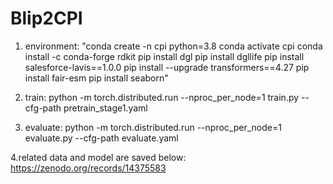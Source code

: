 # Blip2CPI

1. environment:
"conda create -n cpi python=3.8
conda activate cpi
conda install -c conda-forge rdkit
pip install dgl
pip install dgllife
pip install salesforce-lavis==1.0.0
pip install --upgrade transformers==4.27
pip install fair-esm
pip install seaborn"

3. train:
python -m torch.distributed.run --nproc_per_node=1 train.py --cfg-path pretrain_stage1.yaml

4. evaluate:
python -m torch.distributed.run --nproc_per_node=1 evaluate.py --cfg-path evaluate.yaml


4.related data and model are saved below:
https://zenodo.org/records/14375583
